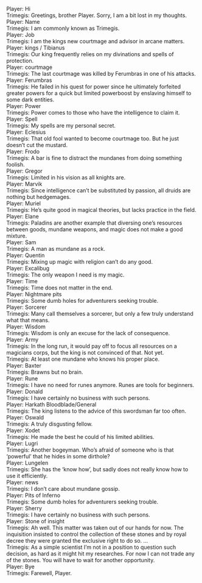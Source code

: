 Player: Hi  
Trimegis: <mumbles> Greetings, brother Player. Sorry, I am a bit lost in my thoughts.  
Player: Name  
Trimegis: I am commonly known as Trimegis.  
Player: Job  
Trimegis: I am the kings new courtmage and advisor in arcane matters.  
Player: kings / Tibianus  
Trimegis: Our king frequently relies on my divinations and spells of protection.  
Player: courtmage  
Trimegis: The last courtmage was killed by Ferumbras in one of his attacks.  
Player: Ferumbras  
Trimegis: He failed in his quest for power since he ultimately forfeited greater powers for a quick but limited powerboost by enslaving himself to some dark entities.  
Player: Power  
Trimegis: Power comes to those who have the intelligence to claim it.  
Player: Spell  
Trimegis: My spells are my personal secret.  
Player: Eclesius  
Trimegis: That old fool wanted to become courtmage too. But he just doesn’t cut the mustard.  
Player: Frodo  
Trimegis: A bar is fine to distract the mundanes from doing something foolish.  
Player: Gregor  
Trimegis: Limited in his vision as all knights are.  
Player: Marvik  
Trimegis: Since intelligence can’t be substituted by passion, all druids are nothing but hedgemages.  
Player: Muriel  
Trimegis: He’s quite good in magical theories, but lacks practice in the field.  
Player: Elane  
Trimegis: Paladins are another example that diversing one’s resources between goods, mundane weapons, and magic does not make a good mixture.  
Player: Sam  
Trimegis: A man as mundane as a rock.  
Player: Quentin  
Trimegis: Mixing up magic with religion can’t do any good.  
Player: Excalibug  
Trimegis: The only weapon I need is my magic.  
Player: Time  
Trimegis: Time does not matter in the end.  
Player: Nightmare pits  
Trimegis: Some dumb holes for adventurers seeking trouble.  
Player: Sorcerer  
Trimegis: Many call themselves a sorcerer, but only a few truly understand what that means.  
Player: Wisdom  
Trimegis: Wisdom is only an excuse for the lack of consequence.  
Player: Army  
Trimegis: In the long run, it would pay off to focus all resources on a magicians corps, but the king is not convinced of that. Not yet.  
Trimegis: At least one mundane who knows his proper place.  
Player: Baxter  
Trimegis: Brawns but no brain.  
Player: Rune  
Trimegis: I have no need for runes anymore. Runes are tools for beginners.  
Player: Donald  
Trimegis: I have certainly no business with such persons.  
Player: Harkath Bloodblade/General  
Trimegis: The king listens to the advice of this swordsman far too often.  
Player: Oswald  
Trimegis: A truly disgusting fellow.  
Player: Xodet  
Trimegis: He made the best he could of his limited abilities.  
Player: Lugri  
Trimegis: Another bogeyman. Who’s afraid of someone who is that ‘powerful’ that he hides in some dirthole?  
Player: Lungelen  
Trimegis: She has the ‘know how’, but sadly does not really know how to use it efficiently.  
Player: news  
Trimegis: I don’t care about mundane gossip.  
Player: Pits of Inferno  
Trimegis: Some dumb holes for adventurers seeking trouble.  
Player: Sherry  
Trimegis: I have certainly no business with such persons.  
Player: Stone of insight  
Trimegis: Ah well. This matter was taken out of our hands for now. The inquisition insisted to control the collection of these stones and by royal decree they were granted the exclusive right to do so. …  
Trimegis: As a simple scientist I’m not in a position to question such decision, as hard as it might hit my researches. For now I can not trade any of the stones. You will have to wait for another opportunity.  
Player: Bye  
Trimegis: Farewell, Player.  

